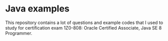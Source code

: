 # Java examples
This repository contains a lot of questions and example codes that I used to study for certification exam 1Z0-808: Oracle Certified Associate, Java SE 8 Programmer.  